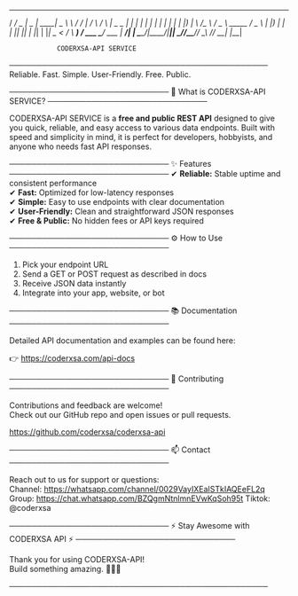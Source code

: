    ____ ___  ____  _____ ____  __  ______    _           _    ____ ___ 
  / ___/ _ \|  _ \| ____|  _ \ \ \/ / ___|  / \         / \  |  _ \_ _|
 | |  | | | | | | |  _| | |_) | \  /\___ \ / _ \ _____ / _ \ | |_) | | 
 | |__| |_| | |_| | |___|  _ <  /  \ ___) / ___ \_____/ ___ \|  __/| | 
  \____\___/|____/|_____|_| \_\/_/\_\____/_/   \_\   /_/   \_\_|  |___|
                                                                       

                CODERXSA-API SERVICE
───────────────────────────────────────────────
Reliable. Fast. Simple. User-Friendly. Free. Public.

─────────────────────────────
🚀 What is CODERXSA-API SERVICE?
─────────────────────────────

CODERXSA-API SERVICE is a **free and public REST API** designed to give you quick,
reliable, and easy access to various data endpoints. Built with speed and simplicity
in mind, it is perfect for developers, hobbyists, and anyone who needs fast API responses.

─────────────────────────────
✨ Features
─────────────────────────────
✔ **Reliable:** Stable uptime and consistent performance  
✔ **Fast:** Optimized for low-latency responses  
✔ **Simple:** Easy to use endpoints with clear documentation  
✔ **User-Friendly:** Clean and straightforward JSON responses  
✔ **Free & Public:** No hidden fees or API keys required   

─────────────────────────────
⚙️ How to Use
─────────────────────────────
1. Pick your endpoint URL  
2. Send a GET or POST request as described in docs  
3. Receive JSON data instantly  
4. Integrate into your app, website, or bot  


─────────────────────────────
📚 Documentation
─────────────────────────────

Detailed API documentation and examples can be found here:

👉 https://coderxsa.com/api-docs

─────────────────────────────
🤝 Contributing
─────────────────────────────

Contributions and feedback are welcome!  
Check out our GitHub repo and open issues or pull requests.

https://github.com/coderxsa/coderxsa-api

─────────────────────────────
📫 Contact
─────────────────────────────

Reach out to us for support or questions:  
Channel: https://whatsapp.com/channel/0029VayIXEaISTkIAQEeFL2q
Group: https://chat.whatsapp.com/BZQgmNtnlmnEVwKqSoh95t
Tiktok: @coderxsa

─────────────────────────────
⚡ Stay Awesome with CODERXSA API ⚡
─────────────────────────────

Thank you for using CODERXSA-API!  
Build something amazing. 🚀🚀🚀

───────────────────────────────────────────────


